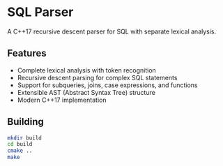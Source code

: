 # SQL Parser

A C++17 recursive descent parser for SQL with separate lexical analysis.

## Features

- Complete lexical analysis with token recognition
- Recursive descent parsing for complex SQL statements
- Support for subqueries, joins, case expressions, and functions
- Extensible AST (Abstract Syntax Tree) structure
- Modern C++17 implementation

## Building

```bash
mkdir build
cd build
cmake ..
make
